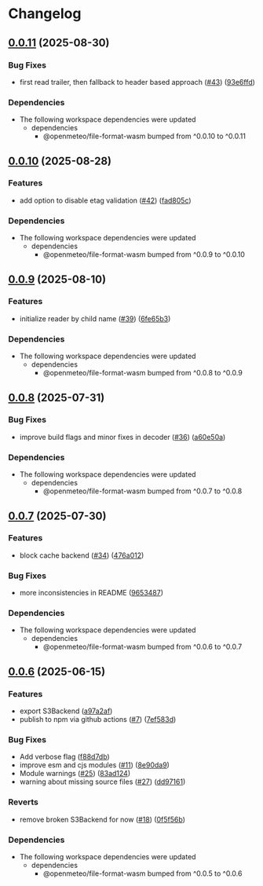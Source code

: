 # Changelog

## [0.0.11](https://github.com/open-meteo/typescript-omfiles/compare/v0.0.10...v0.0.11) (2025-08-30)


### Bug Fixes

* first read trailer, then fallback to header based approach ([#43](https://github.com/open-meteo/typescript-omfiles/issues/43)) ([93e6ffd](https://github.com/open-meteo/typescript-omfiles/commit/93e6ffd9d3b92f2869abaeb286ee0d3dfede3881))


### Dependencies

* The following workspace dependencies were updated
  * dependencies
    * @openmeteo/file-format-wasm bumped from ^0.0.10 to ^0.0.11

## [0.0.10](https://github.com/open-meteo/typescript-omfiles/compare/v0.0.9...v0.0.10) (2025-08-28)


### Features

* add option to disable etag validation ([#42](https://github.com/open-meteo/typescript-omfiles/issues/42)) ([fad805c](https://github.com/open-meteo/typescript-omfiles/commit/fad805cb5f6e122caab424296871c7e6cf9d80da))


### Dependencies

* The following workspace dependencies were updated
  * dependencies
    * @openmeteo/file-format-wasm bumped from ^0.0.9 to ^0.0.10

## [0.0.9](https://github.com/open-meteo/typescript-omfiles/compare/v0.0.8...v0.0.9) (2025-08-10)


### Features

* initialize reader by child name ([#39](https://github.com/open-meteo/typescript-omfiles/issues/39)) ([6fe65b3](https://github.com/open-meteo/typescript-omfiles/commit/6fe65b3ad1d68addef81b79aa1891dc989acf269))


### Dependencies

* The following workspace dependencies were updated
  * dependencies
    * @openmeteo/file-format-wasm bumped from ^0.0.8 to ^0.0.9

## [0.0.8](https://github.com/open-meteo/typescript-omfiles/compare/v0.0.7...v0.0.8) (2025-07-31)


### Bug Fixes

* improve build flags and minor fixes in decoder ([#36](https://github.com/open-meteo/typescript-omfiles/issues/36)) ([a60e50a](https://github.com/open-meteo/typescript-omfiles/commit/a60e50a89ed8cb08b9f4023af169f29fd6967f6d))


### Dependencies

* The following workspace dependencies were updated
  * dependencies
    * @openmeteo/file-format-wasm bumped from ^0.0.7 to ^0.0.8

## [0.0.7](https://github.com/open-meteo/typescript-omfiles/compare/v0.0.6...v0.0.7) (2025-07-30)


### Features

* block cache backend ([#34](https://github.com/open-meteo/typescript-omfiles/issues/34)) ([476a012](https://github.com/open-meteo/typescript-omfiles/commit/476a012c8bbd669098f7fcfa0bdfbbe516991697))


### Bug Fixes

* more inconsistencies in README ([9653487](https://github.com/open-meteo/typescript-omfiles/commit/96534870d86a88a67bc3915da9cc06747f480e21))


### Dependencies

* The following workspace dependencies were updated
  * dependencies
    * @openmeteo/file-format-wasm bumped from ^0.0.6 to ^0.0.7

## [0.0.6](https://github.com/open-meteo/typescript-omfiles/compare/v0.0.5...v0.0.6) (2025-06-15)


### Features

* export S3Backend ([a97a2af](https://github.com/open-meteo/typescript-omfiles/commit/a97a2afcfe30f094c6e17b823617366c77e20036))
* publish to npm via github actions ([#7](https://github.com/open-meteo/typescript-omfiles/issues/7)) ([7ef583d](https://github.com/open-meteo/typescript-omfiles/commit/7ef583d700908b9a9c91638c912e9fa454c6751b))


### Bug Fixes

* Add verbose flag ([f88d7db](https://github.com/open-meteo/typescript-omfiles/commit/f88d7db88bd02db119fee884e3e667278f3aa41a))
* improve esm and cjs modules ([#11](https://github.com/open-meteo/typescript-omfiles/issues/11)) ([8e90da9](https://github.com/open-meteo/typescript-omfiles/commit/8e90da9f4d8dcc1ecc2ddd37c3ac24b8b286e501))
* Module warnings ([#25](https://github.com/open-meteo/typescript-omfiles/issues/25)) ([83ad124](https://github.com/open-meteo/typescript-omfiles/commit/83ad12446c83e24e6a86f580c463787d5cab3b33))
* warning about missing source files ([#27](https://github.com/open-meteo/typescript-omfiles/issues/27)) ([dd97161](https://github.com/open-meteo/typescript-omfiles/commit/dd971613b649f0237e30aa4e73aabc43b5d929fd))


### Reverts

* remove broken S3Backend for now ([#18](https://github.com/open-meteo/typescript-omfiles/issues/18)) ([0f5f56b](https://github.com/open-meteo/typescript-omfiles/commit/0f5f56b0ccae663383d26adb9d267747ce3bdac3))


### Dependencies

* The following workspace dependencies were updated
  * dependencies
    * @openmeteo/file-format-wasm bumped from ^0.0.5 to ^0.0.6
